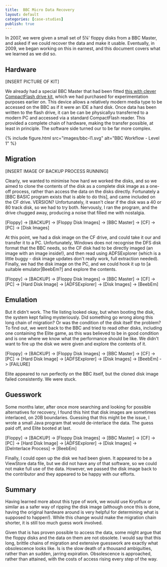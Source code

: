 ```yaml
---
title:  BBC Micro Data Recovery
layout: default
categories: [case-studies]
publish: true
---
```


In 2007, we were given a small set of 5¼' floppy disks from a BBC Master, and asked if we could recover the data and make it usable. Eventually, in 2009, we began working on this in earnest, and this document covers what we learned as we did so.

Hardware
--------

[INSERT PICTURE OF KIT]

We already had a special BBC Master that had been fitted [this with clever CompactFlash drive kit][1], which we had purchased for experimentation purposes earlier on. This device allows a relatively modern media type to be accessed on the BBC as if it were an IDE a hard disk. Once data has been written to the flash drive, it can be can be physicallyu transferred to a modern PC and accessed via a standard CompactFlash reader. This provided a complete chain of hardware, making the transfer possible, at least in principle. The software side turned our to be far more complex.

{% include figure.html src="images/bbc-l1.svg" alt="BBC Workflow - Level 1" %}

Migration
---------

[INSERT IMAGE OF BACKUP PROCESS RUNNING]

Clearly, we wanted to minimise how hard we worked the disks, and so we aimed to clone the contents of the disk as a complete disk image as a one-off process, rather than access the data on the disks directly. Fortunately a [BBC BASIC program exists that is able to do this], and came included on the CF drive. VERSION? Unfortunately, it wasn't clear if the disk was a 40 or 80 track disk, so we had to try both. Nervously, I ran the program, and the drive chugged away, producing a noise that filled me with nostalgia.

[Floppy] -> [BACKUP] -> [Floppy Disk Images] -> [BBC Master] -> [CF] -> [PC] -> [Disk Images]

At this point, we had a disk image on the CF drive, and could take it our and transfer it to a PC. Unfortunately, Windows does not recognise the DFS disk format that the BBC needs, so the CF disk had to be directly imaged (an image with an image inside!), and then read using ADFSExplorer (which is a little buggy - disk image updates don't really work, full extraction needed). Finally, we had the disk image on the PC, and we could hook it up to [a suitable emulator|BeebEm?] and explore the contents.

[Floppy] -> [BACKUP] -> [Floppy Disk Images] -> [BBC Master] -> [CF] -> [PC] -> [Hard Disk Image] -> [ADFSExplorer] -> [Disk Images] -> [BeebEm]

Emulation
---------

But it didn't work. The file listing looked okay, but when booting the disk, the system kept failing mysteriously. Did something go wrong along this long chain of migration? Or was the condition of the disk itself the problem? To find out, we went back to the BBC and tried to read other disks, including one containing the Elite game, as this was believed to be in good condition and is one where we know what the performance should be like. We didn't want to fire up the disk we were given and explore the contents of it.

[Floppy] -> [BACKUP] -> [Floppy Disk Images] -> [BBC Master] -> [CF] -> [PC] -> [Hard Disk Image] -> [ADFSExplorer] -> [Disk Images] -> [BeebEm] -> [FAILURE]

Elite appeared to run perfectly on the BBC itself, but the cloned disk image failed consistently. We were stuck.

Guesswork
---------

Some months later, after once more searching and looking for possible alternatives for recovery, I found this hint that disk images are sometimes interlaced, on 20B boundaries. Guessing that this might be the issue, I wrote a small Java program that would de-interlace the data. The guess paid off, and Elite booted at last.

[Floppy] -> [BACKUP] -> [Floppy Disk Images] -> [BBC Master] -> [CF] -> [PC] -> [Hard Disk Image] -> [ADFSExplorer] -> [Disk Images] -> [DeInterlace Process] -> [BeebEm]



Finally, I could open up the disk we had been given. It appeared to be a ViewStore data file, but we did not have any of that software, so we could not make full use of the data. However, we passed the disk image back to the contributor and they appeared to be happy with our efforts.

Summary
-------

Having learned more about this type of work, we would use Kryoflux or similar as a safer way of ripping the disk image (although once this is done, having the original hardware around is very helpful for determining what is supposed to happen!). While this change would make the migration chain shorter, it is still too much guess work involved.

Given that is has proven possible to access the data, some might argue that the floppy disks and the data on them are not obsolete. I would say that this long, brittle chains of migration and extensive guesswork are exactly what obsolescence looks like. Is is the slow death of a thousand ambiguities, rather than an sudden, jarring expiration. Obsolescence is approached, rather than attained, with the costs of access rising every step of the way.

[1]: http://www.retroclinic.com/acorn/kitide1mhz/kitide1mhz.htm

